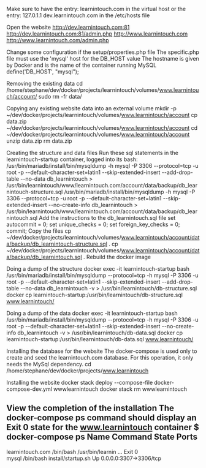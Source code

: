 Make sure to have the entry:
learnintouch.com in the virtual host
or the entry:
127.0.1.1 dev.learnintouch.com in the /etc/hosts file

Open the website
http://dev.learnintouch.com:81
http://dev.learnintouch.com:81/admin.php
http://www.learnintouch.com
http://www.learnintouch.com/admin.php

Change some configuration if the setup/properties.php file
The specific.php file must use the 'mysql' host for the DB_HOST value
The hostname is given by Docker and is the name of the container running MySQL
define('DB_HOST', "mysql");

Removing the existing data
cd /home/stephane/dev/docker/projects/learnintouch/volumes/www.learnintouch/account/
sudo rm -fr data/

Copying any existing website data into an external volume
mkdir -p ~/dev/docker/projects/learnintouch/volumes/www.learnintouch/account
cp data.zip ~/dev/docker/projects/learnintouch/volumes/www.learnintouch/account
cd ~/dev/docker/projects/learnintouch/volumes/www.learnintouch/account
unzip data.zip
rm data.zip

Creating the structure and data files
Run these sql statements in the learnintouch-startup container, logged into its bash:
/usr/bin/mariadb/install/bin/mysqldump -h mysql -P 3306 --protocol=tcp -u root -p --default-character-set=latin1 --skip-extended-insert --add-drop-table --no-data db_learnintouch > /usr/bin/learnintouch/www/learnintouch.com/account/data/backup/db_learnintouch-structure.sql
/usr/bin/mariadb/install/bin/mysqldump -h mysql -P 3306 --protocol=tcp -u root -p --default-character-set=latin1 --skip-extended-insert --no-create-info db_learnintouch > /usr/bin/learnintouch/www/learnintouch.com/account/data/backup/db_learnintouch.sql
Add the instructions to the db_learnintouch.sql file
set autocommit = 0;
set unique_checks = 0;
set foreign_key_checks = 0;
commit;
Copy the files
cp ~/dev/docker/projects/learnintouch/volumes/www.learnintouch/account/data/backup/db_learnintouch-structure.sql .
cp ~/dev/docker/projects/learnintouch/volumes/www.learnintouch/account/data/backup/db_learnintouch.sql .
Rebuild the docker image

Doing a dump of the structure
docker exec -it learnintouch-startup bash
/usr/bin/mariadb/install/bin/mysqldump --protocol=tcp -h mysql -P 3306 -u root -p --default-character-set=latin1 --skip-extended-insert --add-drop-table --no-data db_learnintouch -v > /usr/bin/learnintouch/db-structure.sql
docker cp learnintouch-startup:/usr/bin/learnintouch/db-structure.sql www.learnintouch/

Doing a dump of the data
docker exec -it learnintouch-startup bash
/usr/bin/mariadb/install/bin/mysqldump --protocol=tcp -h mysql -P 3306 -u root -p --default-character-set=latin1 --skip-extended-insert --no-create-info db_learnintouch -v > /usr/bin/learnintouch/db-data.sql
docker cp learnintouch-startup:/usr/bin/learnintouch/db-data.sql www.learnintouch/

Installing the database for the website
The docker-compose is used only to create and seed the learnintouch.com database. For this operation, it only needs the MySql dependency.
cd /home/stephane/dev/docker/projects/www.learnintouch

Installing the website
docker stack deploy --compose-file docker-compose-dev.yml wwwlearnintouch
docker stack rm wwwlearnintouch

View the completion of the installation
The docker-compose ps command should display an Exit 0 state for the www.learnintouch container
$ docker-compose ps
      Name                    Command               State            Ports         
-----------------------------------------------------------------------------------
learnintouch.com   /bin/bash /usr/bin/learnin ...   Exit 0                         
mysql              /bin/bash install/startup.sh     Up       0.0.0.0:3307->3306/tcp

